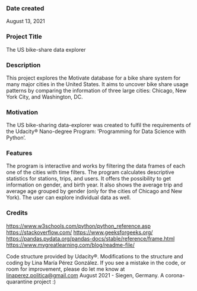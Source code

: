 ### Date created
August 13, 2021

### Project Title
The US bike-share data explorer

### Description
This project explores the Motivate database for a bike share system for many major cities in the United States. It aims to uncover bike share usage patterns by comparing the information of three large cities: Chicago, New York City, and Washington, DC.

### Motivation
The US bike-sharing data-explorer was created to fulfil the requirements of the Udacity® Nano-degree Program: 'Programming for Data Science with Python’.

### Features
The program is interactive and works by filtering the data frames of each one of the cities with time filters. The program calculates descriptive statistics for stations, trips, and users. It offers the possibility to get information on gender, and birth year. It also shows the average trip and average age grouped by gender (only for the cities of Chicago and New York). The user can explore individual data as well.

### Credits
https://www.w3schools.com/python/python_reference.asp 
https://stackoverflow.com/ 
https://www.geeksforgeeks.org/ 
https://pandas.pydata.org/pandas-docs/stable/reference/frame.html 
https://www.mygreatlearning.com/blog/readme-file/ 

Code structure provided by Udacity®. 
Modifications to the structure and coding by Lina María Pérez González. 
If you see a mistake in the code, or room for improvement, please do let me know at linaperez.politica@gmail.com
August 2021 - Siegen, Germany.
A corona-quarantine project 
:)
